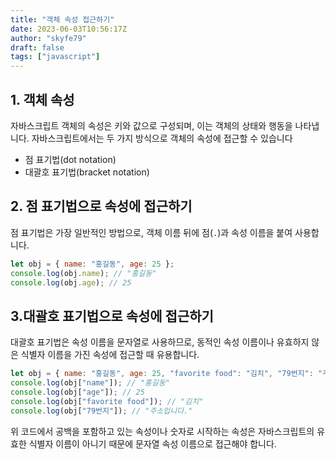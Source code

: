 ```yaml
---
title: "객체 속성 접근하기"
date: 2023-06-03T10:56:17Z
author: "skyfe79"
draft: false
tags: ["javascript"]
---
```


## 1. 객체 속성

자바스크립트 객체의 속성은 키와 값으로 구성되며, 이는 객체의 상태와 행동을 나타냅니다. 자바스크립트에서는 두 가지 방식으로 객체의 속성에 접근할 수 있습니다

 - 점 표기법(dot notation)
 - 대괄호 표기법(bracket notation)

## 2. 점 표기법으로 속성에 접근하기

점 표기법은 가장 일반적인 방법으로, 객체 이름 뒤에 점(`.`)과 속성 이름을 붙여 사용합니다.

```javascript
let obj = { name: "홍길동", age: 25 };
console.log(obj.name); // "홍길동"
console.log(obj.age); // 25
```


## 3.대괄호 표기법으로 속성에 접근하기

대괄호 표기법은 속성 이름을 문자열로 사용하므로, 동적인 속성 이름이나 유효하지 않은 식별자 이름을 가진 속성에 접근할 때 유용합니다.

```javascript
let obj = { name: "홍길동", age: 25, "favorite food": "김치", "79번지": "주소입니다." };
console.log(obj["name"]); // "홍길동"
console.log(obj["age"]); // 25
console.log(obj["favorite food"]); // "김치"
console.log(obj["79번지"]); // "주소입니다."
```

위 코드에서 공백을 포함하고 있는 속성이나 숫자로 시작하는 속성은 자바스크립트의 유효한 식별자 이름이 아니기 때문에 문자열 속성 이름으로 접근해야 합니다.

